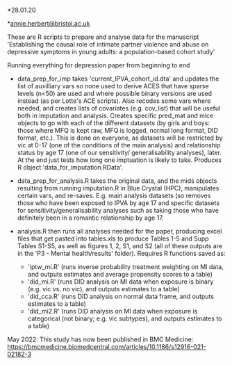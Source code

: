 *28.01.20

*annie.herbert@bristol.ac.uk

These are R scripts to prepare and analyse data for the manuscript 'Establishing the causal role of intimate partner violence and abuse on depressive symptoms in young adults: a population-based cohort study'

Running everything for depression paper from beginning to end
- data_prep_for_imp takes 'current_IPVA_cohort_id.dta' and updates the 
list of auxilliary vars so none used to derive ACES that have sparse levels 
(n<50) are used and where possible binary versions are used instead (as per 
Lotte's ACE scripts). Also recodes some vars where needed, and creates lists
of covariates (e.g. cov_list) that will be useful both in imputation and 
analysis. Creates specific pred_mat and mice objects to go with each of the
different datasets (by girls and boys: those where MFQ is kept raw, MFQ is 
logged, normal long format, DID format, etc.). This is done on everyone, as
datasets will be restricted by vic at 0-17 (one of the conditions of the 
main analysis) and relationship status by age 17 (one of our sensitivity/
generalisability analyses), later. At the end just tests how long one 
imptuation is likely to take. Produces R object 'data_for_imputation.RData'.

- data_prep_for_analysis.R takes the original data, and the mids objects 
resulting from running imputation.R in Blue Crystal (HPC), 
manipulates certain vars, and re-saves. E.g. main analysis datasets (so 
removes those who have been exposed to IPVA by age 17 and specific datasets 
for sensitivity/generalisability analyses such as taking those who have 
definitely been in a romantic relationship by age 17.

- analysis.R then runs all analyses needed for the paper, producing excel 
files that get pasted into tables.xls to produce Tables 1-5 and Supp Tables 
S1-S5, as well as figures 1, 2, S1, and S2 (all of these outputs are in the 
'P3 - Mental health/results' folder).
Requires R functions saved as:
	- 'iptw_mi.R' (runs inverse probability treatment weighting on MI 
	data, and outputs estimates and average propensity scores to a 
	table)
	- 'did_mi.R' (runs DID analysis on MI data when exposure is binary
	(e.g. vic vs. no vic), and outputs estimates to a table)
	- 'did_cca.R' (runs DID analysis on normal data frame, and outputs 
	estimates to a table)
	- 'did_mi2.R' (runs DID analysis on MI data when exposure is 
	categorical (not binary; e.g. vic subtypes), and outputs estimates 
	to a table)

May 2022:
This study has now been published in BMC Medicine: https://bmcmedicine.biomedcentral.com/articles/10.1186/s12916-021-02182-3


